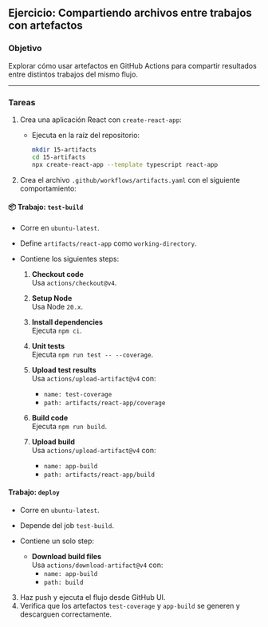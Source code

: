 ## Ejercicio: Compartiendo archivos entre trabajos con artefactos

###  Objetivo

Explorar cómo usar artefactos en GitHub Actions para compartir resultados entre distintos trabajos del mismo flujo.

---

### Tareas

1. Crea una aplicación React con `create-react-app`:

   - Ejecuta en la raíz del repositorio:
     ```bash
     mkdir 15-artifacts
     cd 15-artifacts
     npx create-react-app --template typescript react-app
     ```

2. Crea el archivo `.github/workflows/artifacts.yaml` con el siguiente comportamiento:

#### 📦 Trabajo: `test-build`

- Corre en `ubuntu-latest`.
- Define `artifacts/react-app` como `working-directory`.
- Contiene los siguientes steps:

  1. **Checkout code**  
     Usa `actions/checkout@v4`.

  2. **Setup Node**  
     Usa Node `20.x`.

  3. **Install dependencies**  
     Ejecuta `npm ci`.

  4. **Unit tests**  
     Ejecuta `npm run test -- --coverage`.

  5. **Upload test results**  
     Usa `actions/upload-artifact@v4` con:
     - `name: test-coverage`
     - `path: artifacts/react-app/coverage`

  6. **Build code**  
     Ejecuta `npm run build`.

  7. **Upload build**  
     Usa `actions/upload-artifact@v4` con:
     - `name: app-build`
     - `path: artifacts/react-app/build`

#### Trabajo: `deploy`

- Corre en `ubuntu-latest`.
- Depende del job `test-build`.
- Contiene un solo step:

  - **Download build files**  
    Usa `actions/download-artifact@v4` con:
    - `name: app-build`
    - `path: build`

3. Haz push y ejecuta el flujo desde GitHub UI.
4. Verifica que los artefactos `test-coverage` y `app-build` se generen y descarguen correctamente.
